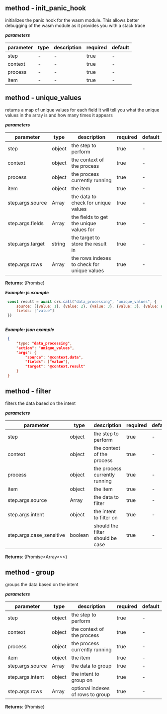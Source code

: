 ## method - init_panic_hookinitializes the panic hook for the wasm module. This allows better debugging of the wasm module as it provides you with a stack trace  ***parameters***|parameter|type|description|required|default||---------|----|-----------|--------|-------||step|-|-|true|-||context|-|-|true|-||process|-|-|true|-||item|-|-|true|-|## method - unique_valuesreturns a map of unique values for each field It will tell you what the unique values in the array is and how many times it appears  ***parameters***|parameter|type|description|required|default||---------|----|-----------|--------|-------||step|object|the step to perform|true|-||context|object|the context of the process|true|-||process|object|the process currently running|true|-||item|object|the item|true|-||step.args.source|Array|the data to check for unique values|true|-||step.args.fields|Array|the fields to get the unique values for|true|-||step.args.target|string|the target to store the result in|true|-||step.args.rows|Array|the rows indexes to check for unique values|true|-|**Returns**: {Promise<void>}  ***Example: js example***```js const result = await crs.call("data_processing", "unique_values", {       source: [{value: 1}, {value: 2}, {value: 3}, {value: 3}, {value: null}],       fields: ["value"]   })    ```***Example: json example***```json {       "type: "data_processing",       "action": "unique_values",       "args": {           "source": "@context.data",           "fields": ["value"],           "target": "@context.result"       }   }  ```## method - filterfilters the data based on the intent***parameters***|parameter|type|description|required|default||---------|----|-----------|--------|-------||step|object|the step to perform|true|-||context|object|the context of the process|true|-||process|object|the process currently running|true|-||item|object|the item|true|-||step.args.source|Array|the data to filter|true|-||step.args.intent|object|the intent to filter on|true|-||step.args.case_sensitive|boolean|should the filter should be case|true|-|**Returns**: {Promise<Array<>>}## method - groupgroups the data based on the intent***parameters***|parameter|type|description|required|default||---------|----|-----------|--------|-------||step|object|the step to perform|true|-||context|object|the context of the process|true|-||process|object|the process currently running|true|-||item|object|the item|true|-||step.args.source|Array|the data to group|true|-||step.args.intent|object|the intent to group on|true|-||step.args.rows|Array|optional indexes of rows to group|true|-|**Returns**: {Promise<any>}
